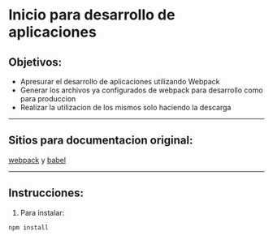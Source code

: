 # Inicio para desarrollo de aplicaciones

## Objetivos:
* Apresurar el desarrollo de aplicaciones utilizando Webpack
* Generar los archivos ya configurados de webpack para desarrollo como para produccion
* Realizar la utilizacion de los mismos solo haciendo la descarga

---
## Sitios para documentacion original:
[webpack](https://webpack.js.org/ "Pagina oficial") y [babel](https://babeljs.io/ "Pagina oficial")

---

## Instrucciones:
1. Para instalar:
```
npm install
```







